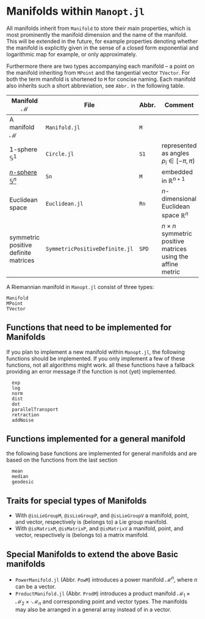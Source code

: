 # Manifolds within `Manopt.jl`

All manifolds inherit from `Manifold` to store their main properties, which is
most prominently the manifold dimension and the name of the manifold. This will
be extended in the future, for example properties denoting whether the
manifold is explicitly given in the sense of a closed form exponential and
logarithmic map for example, or only approximately.

Furthermore there are two types accompanying each manifold – a point on the
manifold inheriting from `MPoint` and the tangential vector `TVector`. For both
the term manifold is shortened to `M` for concise naming. Each manifold also
inherits such a short abbreviation, see `Abbr.` in the following table.

|  Manifold $\mathcal M$ | File | Abbr. | Comment
-------------------------|------|-------|---------
A manifold $\mathcal M$ | `Manifold.jl`| `M`| | the (abstract) base manifold $\mathcal M$
$1$-sphere $\mathbb S^1$  | `Circle.jl`  | `S1`| represented as angles $p_i\in[-\pi,\pi)$
[$n$-sphere $\mathbb S^n$](@ref) | `Sn` | `M` | embedded in $\mathbb R^{n+1}$
Euclidean space | `Euclidean.jl` | `Rn` |  $n$-dimensional Euclidean space $\mathbb R^n$
symmetric positive definite matrices | `SymmetricPositiveDefinite.jl` | `SPD` |  $n\times n$ symmetric positive matrices using the affine metric

A Riemannian manifold in `Manopt.jl` consist of three types:
```@docs
Manifold
MPoint
TVector
```
## Functions that need to be implemented for Manifolds
If you plan to implement a new manifold within `Manopt.jl`, the following
functions should be implemented. If you only implement a few of these functions,
not all algorithms might work.
all these functions have a fallback providing an error message if the function is
not (yet) implemented.

```@docs
  exp
  log
  norm
  dist
  dot
  parallelTransport
  retraction
  addNoise
```
## Functions implemented for a general manifold
the following base functions are implemented for general manifolds and are based on the functions from the last section

```@docs
  mean
  median
  geodesic
```
## Traits for special types of Manifolds

* With `@isLieGroupM`, `@isLieGroupP`, and `@isLieGroupV`
  a manifold, point, and vector, respectively is (belongs to) a Lie group manifold.
* With `@isMatrixM`, `@isMatrixP`, and `@isMatrixV`
  a manifold, point, and vector, respectively is (belongs to) a matrix manifold.

## Special Manifolds to extend the above Basic manifolds

* `PowerManifold.jl` (Abbr. `PowM`) introduces a power manifold
  $\mathcal M^n$, where $n$ can be a vector.
* `ProductManifold.jl` (Abbr. `ProdM`) introduces a product manifold
  $\mathcal M_1\times \mathcal M_2\times\cdot \mathcal M_n$ and corresponding
  point and vector types. The manifolds may also be arranged in a general array
  instead of in a vector.
